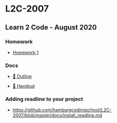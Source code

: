 # L2C-2007
## Learn 2 Code - August 2020

### Homework

- [Homework 1](https://github.com/hamburgcodingschool/L2C-2007/blob/master/homework/hw_1.md)

### Docs

- [📄 Outline](https://github.com/hamburgcodingschool/L2C-2007/blob/master/docs/Outline%20-%20Learn%20to%20Code%202020-08.pdf)

- [📄 Handout](https://github.com/hamburgcodingschool/L2C-2007/blob/master/docs/Handout%20-%20Learn%20to%20Code%202020-08.pdf)

### Adding readline to your project

- https://github.com/hamburgcodingschool/L2C-2007/blob/master/docs/install_readline.md
